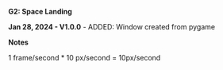 **G2: Space Landing**

**Jan 28, 2024 - V1.0.0** - ADDED: Window created from pygame

**Notes**

1 frame/second * 10 px/second = 10px/second